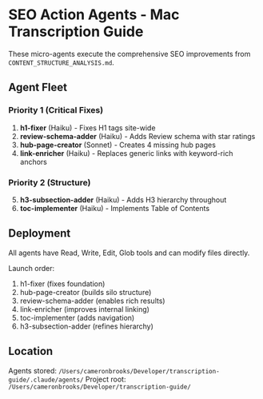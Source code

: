 # SEO Action Agents - Mac Transcription Guide

These micro-agents execute the comprehensive SEO improvements from `CONTENT_STRUCTURE_ANALYSIS.md`.

## Agent Fleet

### Priority 1 (Critical Fixes)
1. **h1-fixer** (Haiku) - Fixes H1 tags site-wide
2. **review-schema-adder** (Haiku) - Adds Review schema with star ratings
3. **hub-page-creator** (Sonnet) - Creates 4 missing hub pages
4. **link-enricher** (Haiku) - Replaces generic links with keyword-rich anchors

### Priority 2 (Structure)
5. **h3-subsection-adder** (Haiku) - Adds H3 hierarchy throughout
6. **toc-implementer** (Haiku) - Implements Table of Contents

## Deployment

All agents have Read, Write, Edit, Glob tools and can modify files directly.

Launch order:
1. h1-fixer (fixes foundation)
2. hub-page-creator (builds silo structure)
3. review-schema-adder (enables rich results)
4. link-enricher (improves internal linking)
5. toc-implementer (adds navigation)
6. h3-subsection-adder (refines hierarchy)

## Location
Agents stored: `/Users/cameronbrooks/Developer/transcription-guide/.claude/agents/`
Project root: `/Users/cameronbrooks/Developer/transcription-guide/`